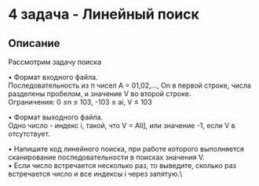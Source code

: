 # 4 задача - Линейный поиск
## Описание
Рассмотрим задачу поиска

• Формат входного файла.\
Последовательность из п чисел А = 01,02,..., On в первой строке, числа разделены пробелом, и значение V во второй строке.\
Ограничения: 0 ≤n ≤ 103, -103 ≤ ai, V ≤ 103

• Формат выходного файла.\
Одно число - индекс і, такой, что V = Ali],
или значение -1, если V в отсутствует.

• Напишите код линейного поиска, при работе которого выполняется сканирование последовательности в поисках значения V.\
• Если число встречается несколько раз, то выведите, сколько раз встречается
число и все индексы і через запятую.\